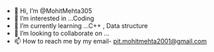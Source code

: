 - 👋 Hi, I’m @MohitMehta305
- 👀 I’m interested in ...Coding
- 🌱 I’m currently learning ...C++ , Data structure
- 💞️ I’m looking to collaborate on ...
- 📫 How to reach me by my email- pit.mohitmehta2001@gmail.com

<!---
MohitMehta305/MohitMehta305 is a ✨ special ✨ repository because its `README.md` (this file) appears on your GitHub profile.
You can click the Preview link to take a look at your changes.
--->
